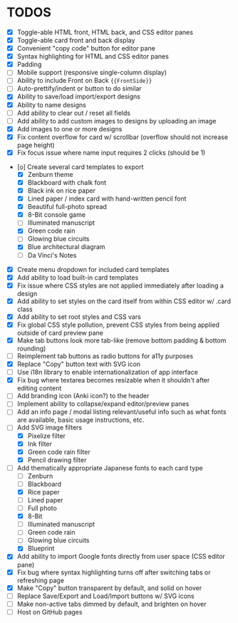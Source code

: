 # TODOS

- [x] Toggle-able HTML front, HTML back, and CSS editor panes
- [x] Toggle-able card front and back display
- [x] Convenient "copy code" button for editor pane
- [x] Syntax highlighting for HTML and CSS editor panes
- [x] Padding
- [ ] Mobile support (responsive single-column display)
- [ ] Ability to include Front on Back `{{FrontSide}}`
- [ ] Auto-prettify/indent or button to do similar
- [x] Ability to save/load import/export designs
- [x] Ability to name designs
- [ ] Add ability to clear out / reset all fields
- [ ] Add ability to add custom images to designs by uploading an image
- [x] Add images to one or more designs
- [x] Fix content overflow for card w/ scrollbar (overflow should not increase page height)
- [x] Fix focus issue where name input requires 2 clicks (should be 1)
- [o] Create several card templates to export
  - [x] Zenburn theme
  - [x] Blackboard with chalk font
  - [x] Black ink on rice paper
  - [x] Lined paper / index card with hand-written pencil font
  - [x] Beautiful full-photo spread
  - [x] 8-Bit console game
  - [ ] Illuminated manuscript
  - [x] Green code rain
  - [ ] Glowing blue circuits
  - [x] Blue architectural diagram
  - [ ] Da Vinci's Notes
- [x] Create menu dropdown for included card templates
- [x] Add ability to load built-in card templates
- [x] Fix issue where CSS styles are not applied immediately after loading a design
- [x] Add ability to set styles on the card itself from within CSS editor w/ .card class
- [x] Add ability to set root styles and CSS vars
- [x] Fix global CSS style pollution, prevent CSS styles from being applied outside of card preview pane
- [x] Make tab buttons look more tab-like (remove bottom padding & bottom rounding)
- [ ] Reimplement tab buttons as radio buttons for a11y purposes
- [x] Replace "Copy" button text with SVG icon
- [ ] Use i18n library to enable internationalization of app interface
- [x] Fix bug where textarea becomes resizable when it shouldn't after editing content
- [ ] Add branding icon (Anki icon?) to the header
- [ ] Implement ability to collapse/expand editor/preview panes
- [ ] Add an info page / modal listing relevant/useful info such as what fonts are available, basic usage instructions, etc.
- [ ] Add SVG image filters
  - [x] Pixelize filter
  - [x] Ink filter
  - [x] Green code rain filter
  - [x] Pencil drawing filter
- [ ] Add thematically appropriate Japanese fonts to each card type
  - [ ] Zenburn
  - [ ] Blackboard
  - [x] Rice paper
  - [ ] Lined paper
  - [ ] Full photo
  - [x] 8-Bit
  - [ ] Illuminated manuscript
  - [ ] Green code rain
  - [ ] Glowing blue circuits
  - [x] Blueprint
- [x] Add ability to import Google fonts directly from user space (CSS editor pane)
- [x] Fix bug where syntax highlighting turns off after switching tabs or refreshing page
- [x] Make "Copy" button transparent by default, and solid on hover
- [ ] Replace Save/Export and Load/Import buttons w/ SVG icons
- [ ] Make non-active tabs dimmed by default, and brighten on hover
- [ ] Host on GitHub pages